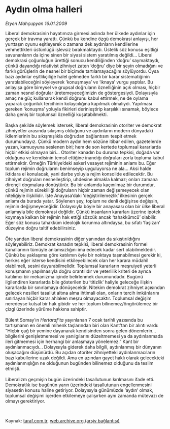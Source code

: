 # Aydın olma halleri

*Etyen Mahçupyan 16.01.2009*

<div class="taraf_structure_2col_1zq">
<div class="margen_n">



 <p>Liberal demokrasinin hayatımıza girmesi aslında her ülkede aydınlar için gerçek bir travma yarattı. Çünkü bu kendine özgü demokrasi anlayışı, her yurttaşın oyunu eşitleyerek o zamana dek aydınların kendilerine vehmettikleri üstünlüğü işlevsiz bırakmaktaydı. Üstelik söz konusu eşitliği savunanların da içine sinen bir siyasi sistem yaratılmış değildi... Liberal demokrasi çoğunluğun ürettiği sonucu kendiliğinden ‘doğru’ saymaktaydı, çünkü dayandığı relativist zihniyet zaten ‘doğru’ diye bir şeyin olmadığını ve farklı görüşlerin de nesnel bir biçimde tartılamayacağını söylüyordu. Oysa bazı aydınlar eşitlikçiliğe halel gelmeden farklı bir karar sistematiğinin yaratılabileceğini söyleyerek ‘konuşmaya’ ve ‘iknaya’ vurgu yaptılar. Bu anlayışa göre bireysel ve grupsal doğruların öznelliğinin açık olması, hiçbir zaman nesnel doğrular üretemeyeceğimizin de göstergesiydi. Dolayısıyla amaç ne güç kullanarak kendi doğrunu kabul ettirmek, ne de oylama yaparak çoğunluk tercihinin kolaycılığına kapılmak olmalıydı. Yapılması gereken ‘konuşma’ yoluyla fikirleri derinleştirip karşılıklı sınamak, böylece daha geniş bir toplumsal öznelliği kuşatabilmekti. <br/><br/>Başka şekilde söylemek istersek, liberal demokrasinin otoriter ve demokrat zihniyetler arasında sıkışmış olduğunu ve aydınların modern dünyadaki ikilemlerinin bu sıkışmışlıkla doğrudan bağlantısını tespit etmek durumundayız. Çünkü modern aydın hem sözüne itibar edilen, gazetelerde yazan, kamuoyuna seslenen biri; hem de son kertede toplumsal kararlarda hiçbir etkisi olmayan biri... Otoriter kanadın bu duruma tepkisi, doğada var olduğuna ve kendisinin temsil ettiğine inandığı doğruları zorla topluma kabul ettirmektir. Örneğin Türkiye’deki askerî vesayet rejiminin anlamı bu. Eğer toplum rejimin doğrularını benimseyip uyguluyorsa ne ala... Aksi halde iktidara el konulacak, yani darbe yoluyla rejim konsolide edilecektir. Bu zihniyet doğruları nesnelleştirip, uhdesine almakla kalmaz; onları zamana dirençli dogmalara dönüştürür. Bu bir anlamda kaçınılmaz bir durumdur, çünkü rejimin sürekliliği doğruların hiçbir zaman değişemeyecek olan niteliğiyle ilişkilidir. İşte Anayasa’daki ‘değiştirilemezlik’ ilkesinin gerçek anlamı da burada yatar. Söylenen şey, toplum ne denli değişirse değişsin, rejimin değişmeyeceğidir. Dolayısıyla böyle bir anayasası olan bir ülke liberal anlamıyla bile demokrasi değildir. Çünkü insanların kararları üzerine ipotek koymaya kalkan bir rejimin hak ettiği sözcük ancak ‘tahakkümcü’ olabilir. Eğer söz konusu tahakküm ideolojik korunma altındaysa, bu sıfatı ‘faşizan’ düzeyine doğru taltif edebilirsiniz. <br/><br/>Öte yandan liberal demokrasinin diğer yanından da sıkıştırıldığını söyleyebiliriz. Demokrat kanadın tepkisi, liberal demokrasinin formel kanallarının tümüyle anlamsızlığını ima edecek kadar sert olabilmektedir. Çünkü bu yaklaşıma göre katılımın öyle bir noktaya taşınabilmesi gerekir ki, herkes eğer isterse kendisini etkileyebilecek olan her karara müdahil olabilmeli, sesini duyurabilmelidir. Toplumsal kararların meşruiyeti yeterli konuşmanın yapılmasıyla doğru orantılıdır ve yeterlilik kriteri de ayrıca katılımcı bir mekanizma içinde belirlenmek durumundadır. Bugünü ilgilendiren kararlarda bile gösterilen bu ‘titizlik’ haliyle geleceğe ilişkin kararlarda bir sınırlamaya dönüşecektir. Nitekim demokrat zihniyet açısından gelecek nesilleri tasallut altına alma ihtimali olan, onların tercih imkânlarını sınırlayan hiçbir karar ahlaken meşru olmayacaktır. Toplumsal değişim neredeyse kutsal bir hak gibidir ve her toplum bilinemez/öngörülemez bir çizgi üzerinde yürüme hakkına sahiptir. <br/><br/>Bülent Somay’ın <i>Hertaraf’ta </i>yayınlanan 7 ocak tarihli yazısında bu tartışmanın en önemli mihenk taşlarından biri olan Kant’tan bir alıntı vardı: “Hiçbir çağ bir yemine dayanarak kendisinden sonra gelen dönemlerin... bilgilerini genişletmemesi ve yanılgılarını düzeltmemesi ya da aydınlanmada ileri gitmemesi için herhangi bir anlaşmaya yönelemez.” Kant bir aydınlanmacıydı... Dolayısıyla giderek daha bilgili, aydınlanmış bir dünyanın oluşacağını düşünürdü. Bu açıdan otoriter zihniyetteki aydınlanmacıların bazı kabullerine uzak değildi. Ama en azından gayet haklı olarak gelecekteki aydınlanmışlığın ne olduğunun bugünden bilinemez olduğunu da teslim etmişti. <br/><br/>Liberalizm geçmişin bugün üzerindeki tasallutunun kırılmasını ifade etti. Demokratlık ise bugünün yarın üzerindeki tasallutunun engellenmesini siyasetin konusu haline getiriyor. Dolayısıyla günümüzde ‘aydın’ olmak, toplumsal değişimi içerden etkilemeye çalışırken aynı zamanda mütevazı de olmayı gerektiriyor. </p>

<br/>


<div id="taraf_not">
</div>

</div>


</div>

Kaynak: [taraf.com.tr](http://taraf.com.tr:80/makale/3568.htm), [web.archive.org (arşiv bağlantısı)](http://web.archive.org/web/20090215000949/http://taraf.com.tr:80/makale/3568.htm)
